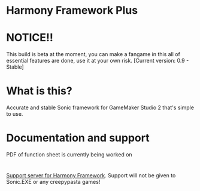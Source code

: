 # Harmony Framework Plus

# NOTICE!!
This build is beta at the moment, you can make a fangame in this all of essential features are done, use it at your own risk. [Current version: 0.9 - Stable]

# What is this?
  Accurate and stable Sonic framework for GameMaker Studio 2 that's simple to use.
  
# Documentation and support
  PDF of function sheet is currently being worked on
  #
  [Support server for Harmony Framework](https://discord.gg/FH4pHSEv3n). Support will not be given to Sonic.EXE or any creepypasta games!
  
